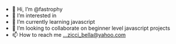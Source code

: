 - 👋 Hi, I’m @fastrophy
- 👀 I’m interested in 
- 🌱 I’m currently learning javascript
- 💞️ I’m looking to collaborate on beginner level javascript projects
- 📫 How to reach me ...zicci_bella@yahoo.com

<!---
fastrophy/fastrophy is a ✨ special ✨ repository because its `README.md` (this file) appears on your GitHub profile.
You can click the Preview link to take a look at your changes.
--->
